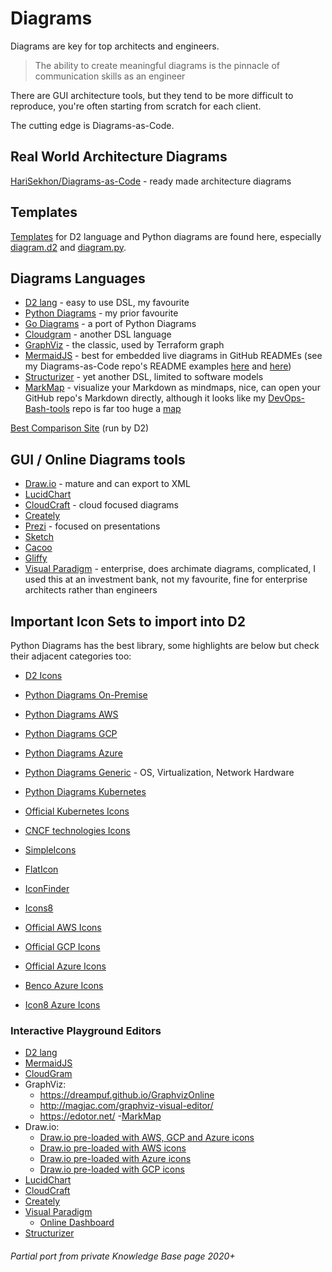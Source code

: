 # Diagrams

Diagrams are key for top architects and engineers.

> The ability to create meaningful diagrams is the pinnacle of communication skills as an engineer

There are GUI architecture tools, but they tend to be more difficult to reproduce, you're often starting from scratch for each client.

The cutting edge is Diagrams-as-Code.

## Real World Architecture Diagrams

[HariSekhon/Diagrams-as-Code](https://github.com/HariSekhon/Diagrams-as-Code) - ready made architecture diagrams

## Templates

[Templates](https://github.com/HariSekhon/Templates) for D2 language and Python diagrams are found here, especially
[diagram.d2](https://github.com/HariSekhon/Templates/blob/master/diagram.d2) and
[diagram.py](https://github.com/HariSekhon/Templates/blob/master/diagram.py).

## Diagrams Languages

- [D2 lang](https://d2lang.com/) - easy to use DSL, my favourite
- [Python Diagrams](https://diagrams.mingrammer.com/) - my prior favourite
- [Go Diagrams](https://github.com/blushft/go-diagrams) - a port of Python Diagrams
- [Cloudgram](https://cloudgram.dedalusone.com/index.html) - another DSL language
- [GraphViz](https://graphviz.org/) - the classic, used by Terraform graph
- [MermaidJS](https://mermaid.js.org/) - best for embedded live diagrams in GitHub READMEs
(see my Diagrams-as-Code repo's README examples
[here](https://github.com/HariSekhon/Diagrams-as-Code/blob/master/README.md#github-flow-with-jira-ticket-integration)
and [here](https://github.com/HariSekhon/Diagrams-as-Code/blob/master/README.md#git---environment-branches))
- [Structurizer](https://structurizr.com/dsl) - yet another DSL, limited to software models
- [MarkMap](https://github.com/markmap/markmap) - visualize your Markdown as mindmaps, nice, can open your GitHub repo's
Markdown directly, although it looks like my
[DevOps-Bash-tools](https://github.com/HariSekhon/DevOps-Bash-tools)
repo is far too huge a
[map](https://markmap.js.org/repl#?d=github%3AHariSekhon%2FDevOps-Bash-tools%40master%3AREADME.md)

[Best Comparison Site](https://text-to-diagram.com/) (run by D2)

## GUI / Online Diagrams tools

- [Draw.io](https://app.diagrams.net) - mature and can export to XML
- [LucidChart](https://lucid.app/)
- [CloudCraft](https://app.cloudcraft.co/) - cloud focused diagrams
- [Creately](https://app.creately.com/)
- [Prezi](https://prezi.com/) - focused on presentations
- [Sketch](https://www.sketch.com/)
- [Cacoo](https://nulab.com/cacoo/)
- [Gliffy](https://www.gliffy.com/)
- [Visual Paradigm](https://www.visual-paradigm.com/) - enterprise, does archimate diagrams, complicated, I used this at an investment bank, not my favourite, fine for enterprise architects rather than engineers

## Important Icon Sets to import into D2

Python Diagrams has the best library, some highlights are below but check their adjacent categories too:

- [D2 Icons](https://icons.terrastruct.com/)


- [Python Diagrams On-Premise](https://diagrams.mingrammer.com/docs/nodes/onprem)
- [Python Diagrams AWS](https://diagrams.mingrammer.com/docs/nodes/aws)
- [Python Diagrams GCP](https://diagrams.mingrammer.com/docs/nodes/gcp)
- [Python Diagrams Azure](https://diagrams.mingrammer.com/docs/nodes/azure)
- [Python Diagrams Generic](https://diagrams.mingrammer.com/docs/nodes/generic) - OS, Virtualization, Network Hardware
- [Python Diagrams Kubernetes](https://diagrams.mingrammer.com/docs/nodes/k8s)


- [Official Kubernetes Icons](https://github.com/kubernetes/community/tree/master/icons)



- [CNCF technologies Icons](https://landscape.cncf.io/card-mode)


- [SimpleIcons](https://simpleicons.org/)


- [FlatIcon](https://www.flaticon.com/)


- [IconFinder](https://www.iconfinder.com/)


- [Icons8](https://icons8.com/)


- [Official AWS Icons](https://aws.amazon.com/architecture/icons/)


- [Official GCP Icons](https://cloud.google.com/icons)


- [Official Azure Icons](https://learn.microsoft.com/en-us/azure/architecture/icons/)
- [Benco Azure Icons](https://code.benco.io/icon-collection/azure-icons/)
- [Icon8 Azure Icons](https://icons8.com/icons/set/azure)

### Interactive Playground Editors

- [D2 lang](https://play.d2lang.com/)
- [MermaidJS](https://mermaid.live/)
- [CloudGram](https://cloudgram.dedalusone.com/index.html)
- GraphViz:
  - https://dreampuf.github.io/GraphvizOnline
  - http://magjac.com/graphviz-visual-editor/
  - https://edotor.net/
-[MarkMap](https://markmap.js.org/repl)
- Draw.io:
  - [Draw.io pre-loaded with AWS, GCP and Azure icons](https://app.diagrams.net/?splash=0&ui=dark&libs=aws3;aws3d;aws4;azure;gcp2;network;webicons)
  - [Draw.io pre-loaded with AWS icons](https://app.diagrams.net/?splash=0&ui=dark&libs=aws3;aws3d;aws4)
  - [Draw.io pre-loaded with Azure icons](https://app.diagrams.net/?splash=0&ui=dark&libs=azure)
  - [Draw.io pre-loaded with GCP icons](https://app.diagrams.net/?splash=0&ui=dark&libs=gcp2)
- [LucidChart](https://lucid.app/)
- [CloudCraft](https://app.cloudcraft.co/)
- [Creately](https://app.creately.com/)
- [Visual Paradigm](https://online.visual-paradigm.com/)
  - [Online Dashboard](https://online.visual-paradigm.com/drive/#diagramlist:proj=0&dashboard)
- [Structurizer](https://structurizr.com/dsl)

###### Partial port from private Knowledge Base page 2020+
